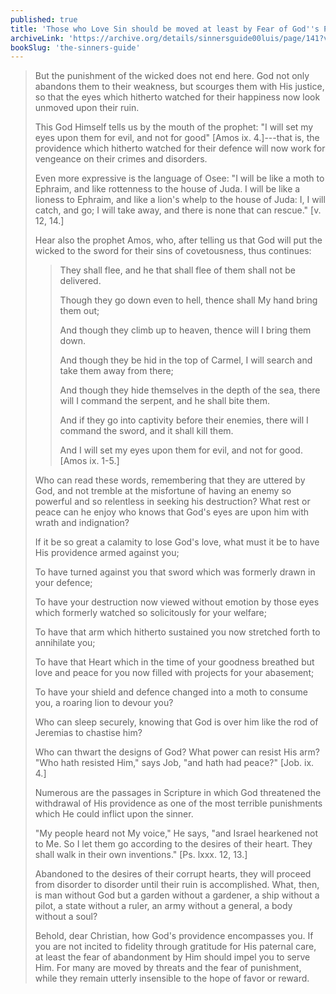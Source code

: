 ```yaml
---
published: true
title: 'Those who Love Sin should be moved at least by Fear of God''s Providence being Armed Against Them'
archiveLink: 'https://archive.org/details/sinnersguide00luis/page/141?view=theater'
bookSlug: 'the-sinners-guide'
---
```


> But the punishment of the wicked does not end here. God not only abandons them to their weakness, but scourges them with His justice, so that the eyes which hitherto watched for their happiness now look unmoved upon their ruin.
> 
> This God Himself tells us by the mouth of the prophet: "I will set my eyes upon them for evil, and not for good" [Amos ix. 4.]---that is, the providence which hitherto watched for their defence will now work for vengeance on their crimes and disorders.
> 
> Even more expressive is the language of Osee: "I will be like a moth to Ephraim, and like rottenness to the house of Juda. I will be like a lioness to Ephraim, and like a lion's whelp to the house of Juda: I, I will catch, and go; I will take away, and there is none that can rescue." [v. 12, 14.]
> 
> Hear also the prophet Amos, who, after telling us that God will put the wicked to the sword for their sins of covetousness, thus continues:
> 
>> They shall flee, and he that shall flee of them shall not be delivered.
>>
>> Though they go down even to hell, thence shall My hand bring them out;
>>
>> And though they climb up to heaven, thence will I bring them down.
>>
>> And though they be hid in the top of Carmel, I will search and take them away from there;
>>
>> And though they hide themselves in the depth of the sea, there will I command the serpent, and he shall bite them.
>>
>> And if they go into captivity before their enemies, there will I command the sword, and it shall kill them.
>>
>> And I will set my eyes upon them for evil, and not for good. [Amos ix. 1-5.]
> 
> Who can read these words, remembering that they are uttered by God, and not tremble at the misfortune of having an enemy so powerful and so relentless in seeking his destruction? What rest or peace can he enjoy who knows that God's eyes are upon him with wrath and indignation?
> 
> If it be so great a calamity to lose God's love, what must it be to have His providence armed against you;
> 
> To have turned against you that sword which was formerly drawn in your defence;
> 
> To have your destruction now viewed without emotion by those eyes which formerly watched so solicitously for your welfare;
> 
> To have that arm which hitherto sustained you now stretched forth to annihilate you;
> 
> To have that Heart which in the time of your goodness breathed but love and peace for you now filled with projects for your abasement;
> 
> To have your shield and defence changed into a moth to consume you, a roaring lion to devour you?
> 
> Who can sleep securely, knowing that God is over him like the rod of Jeremias to chastise him?
> 
> Who can thwart the designs of God? What power can resist His arm? "Who hath resisted Him," says Job, "and hath had peace?" [Job. ix. 4.]
> 
> Numerous are the passages in Scripture in which God threatened the withdrawal of His providence as one of the most terrible punishments which He could inflict upon the sinner.
> 
> "My people heard not My voice," He says, "and Israel hearkened not to Me. So I let them go according to the desires of their heart. They shall walk in their own inventions." [Ps. lxxx. 12, 13.]
> 
> Abandoned to the desires of their corrupt hearts, they will proceed from disorder to disorder until their ruin is accomplished. What, then, is man without God but a garden without a gardener, a ship without a pilot, a state without a ruler, an army without a general, a body without a soul?
> 
> Behold, dear Christian, how God's providence encompasses you. If you are not incited to fidelity through gratitude for His paternal care, at least the fear of abandonment by Him should impel you to serve Him. For many are moved by threats and the fear of punishment, while they remain utterly insensible to the hope of favor or reward.